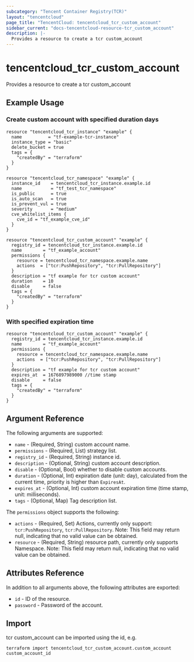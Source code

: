```yaml
---
subcategory: "Tencent Container Registry(TCR)"
layout: "tencentcloud"
page_title: "TencentCloud: tencentcloud_tcr_custom_account"
sidebar_current: "docs-tencentcloud-resource-tcr_custom_account"
description: |-
  Provides a resource to create a tcr custom_account
---
```


# tencentcloud_tcr_custom_account

Provides a resource to create a tcr custom_account

## Example Usage

### Create custom account with specified duration days

```hcl
resource "tencentcloud_tcr_instance" "example" {
  name          = "tf-example-tcr-instance"
  instance_type = "basic"
  delete_bucket = true
  tags = {
    "createdBy" = "terraform"
  }
}

resource "tencentcloud_tcr_namespace" "example" {
  instance_id    = tencentcloud_tcr_instance.example.id
  name           = "tf_test_tcr_namespace"
  is_public      = true
  is_auto_scan   = true
  is_prevent_vul = true
  severity       = "medium"
  cve_whitelist_items {
    cve_id = "tf_example_cve_id"
  }
}

resource "tencentcloud_tcr_custom_account" "example" {
  registry_id = tencentcloud_tcr_instance.example.id
  name        = "tf_example_account"
  permissions {
    resource = tencentcloud_tcr_namespace.example.name
    actions  = ["tcr:PushRepository", "tcr:PullRepository"]
  }
  description = "tf example for tcr custom account"
  duration    = 10
  disable     = false
  tags = {
    "createdBy" = "terraform"
  }
}
```

### With specified expiration time

```hcl
resource "tencentcloud_tcr_custom_account" "example" {
  registry_id = tencentcloud_tcr_instance.example.id
  name        = "tf_example_account"
  permissions {
    resource = tencentcloud_tcr_namespace.example.name
    actions  = ["tcr:PushRepository", "tcr:PullRepository"]
  }
  description = "tf example for tcr custom account"
  expires_at  = 1676897989000 //time stamp
  disable     = false
  tags = {
    "createdBy" = "terraform"
  }
}
```

## Argument Reference

The following arguments are supported:

* `name` - (Required, String) custom account name.
* `permissions` - (Required, List) strategy list.
* `registry_id` - (Required, String) instance id.
* `description` - (Optional, String) custom account description.
* `disable` - (Optional, Bool) whether to disable custom accounts.
* `duration` - (Optional, Int) expiration date (unit: day), calculated from the current time, priority is higher than `ExpiresAt`.
* `expires_at` - (Optional, Int) custom account expiration time (time stamp, unit: milliseconds).
* `tags` - (Optional, Map) Tag description list.

The `permissions` object supports the following:

* `actions` - (Required, Set) Actions, currently only support: `tcr:PushRepository`, `tcr:PullRepository`. Note: This field may return null, indicating that no valid value can be obtained.
* `resource` - (Required, String) resource path, currently only supports Namespace. Note: This field may return null, indicating that no valid value can be obtained.

## Attributes Reference

In addition to all arguments above, the following attributes are exported:

* `id` - ID of the resource.
* `password` - Password of the account.


## Import

tcr custom_account can be imported using the id, e.g.

```
terraform import tencentcloud_tcr_custom_account.custom_account custom_account_id
```


